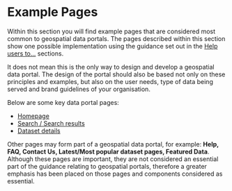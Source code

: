 # Example Pages

Within this section you will find example pages that are considered most common to geospatial data portals. The pages described within this section show one possible implementation using the guidance set out in the [Help users to...](/main-content/steps/help-users-intro) sections. 

It does not mean this is the only way to design and develop a geospatial data portal. The design of the portal should also be based not only on these principles and examples, but also on the user needs, type of data being served and brand guidelines of your organisation.

Below are some key data portal pages:

* [Homepage](/main-content/pages/homepage)
* [Search / Search results](main-content/pages/search-and-results)
* [Dataset details](/main-content/pages/dataset-details)

Other pages may form part of a geospatial data portal, for example: **Help, FAQ, Contact Us, Latest/Most popular dataset pages, Featured Data**. Although these pages are important, they are not considered an essential part of the guidance relating to geospatial portals, therefore a greater emphasis has been placed on those pages and components considered as essential.
